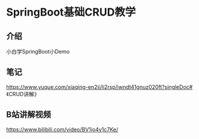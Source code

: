 # SpringBoot基础CRUD教学

## 介绍

小白学SpringBoot小Demo

## 笔记

https://www.yuque.com/xiaqing-en2ii/li2rsp/iwndt41gnuz020ft?singleDoc# 《CRUD讲解》

## B站讲解视频

https://www.bilibili.com/video/BV1jo4y1c7Ke/


